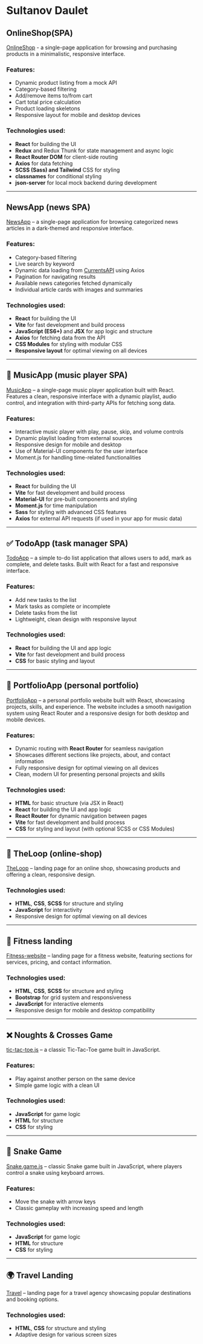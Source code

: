 # Sultanov Daulet

## OnlineShop(SPA)
[OnlineShop](https://daulet1232.github.io/shop-react-main/) - a single-page application for browsing and purchasing products in a minimalistic, responsive interface.
### Features:
- Dynamic product listing from a mock API
- Category-based filtering
- Add/remove items to/from cart
- Cart total price calculation
- Product loading skeletons
- Responsive layout for mobile and desktop devices

### Technologies used:
- **React** for building the UI
- **Redux** and Redux Thunk for state management and async logic
- **React Router DOM** for client-side routing
- **Axios** for data fetching
- **SCSS (Sass) and Tailwind** CSS for styling
- **classnames** for conditional styling
- **json-server** for local mock backend during development

---

## NewsApp (news SPA)  
[NewsApp](https://daulet1232.github.io/news_react/) – a single-page application for browsing categorized news articles in a dark-themed and responsive interface.  
### Features:
- Category-based filtering
- Live search by keyword
- Dynamic data loading from [CurrentsAPI](https://currentsapi.services/) using Axios
- Pagination for navigating results
- Available news categories fetched dynamically
- Individual article cards with images and summaries

### Technologies used:
- **React** for building the UI
- **Vite** for fast development and build process
- **JavaScript (ES6+)** and **JSX** for app logic and structure
- **Axios** for fetching data from the API
- **CSS Modules** for styling with modular CSS
- **Responsive layout** for optimal viewing on all devices

---

## 🎵 MusicApp (music player SPA)  
[MusicApp](https://daulet1232.github.io/musicapp_react/) – a single-page music player application built with React. Features a clean, responsive interface with a dynamic playlist, audio control, and integration with third-party APIs for fetching song data.  
### Features:
- Interactive music player with play, pause, skip, and volume controls
- Dynamic playlist loading from external sources
- Responsive design for mobile and desktop
- Use of Material-UI components for the user interface
- Moment.js for handling time-related functionalities

### Technologies used:
- **React** for building the UI
- **Vite** for fast development and build process
- **Material-UI** for pre-built components and styling
- **Moment.js** for time manipulation
- **Sass** for styling with advanced CSS features
- **Axios** for external API requests (if used in your app for music data)

---

## ✅ TodoApp (task manager SPA)  
[TodoApp](https://daulet1232.github.io/todo_react/) – a simple to-do list application that allows users to add, mark as complete, and delete tasks. Built with React for a fast and responsive interface.  
### Features:
- Add new tasks to the list
- Mark tasks as complete or incomplete
- Delete tasks from the list
- Lightweight, clean design with responsive layout

### Technologies used:
- **React** for building the UI and app logic
- **Vite** for fast development and build process
- **CSS** for basic styling and layout

---

## 💼 PortfolioApp (personal portfolio)  
[PortfolioApp](https://daulet1232.github.io/portfolio_react/) – a personal portfolio website built with React, showcasing projects, skills, and experience. The website includes a smooth navigation system using React Router and a responsive design for both desktop and mobile devices.  
### Features:
- Dynamic routing with **React Router** for seamless navigation
- Showcases different sections like projects, about, and contact information
- Fully responsive design for optimal viewing on all devices
- Clean, modern UI for presenting personal projects and skills

### Technologies used:
- **HTML** for basic structure (via JSX in React)
- **React** for building the UI and app logic
- **React Router** for dynamic navigation between pages
- **Vite** for fast development and build process
- **CSS** for styling and layout (with optional SCSS or CSS Modules)

---

## 🛒 TheLoop (online-shop)  
[TheLoop](https://daulet1232.github.io/TheLoop/) – landing page for an online shop, showcasing products and offering a clean, responsive design.  
### Technologies used:
- **HTML**, **CSS**, **SCSS** for structure and styling
- **JavaScript** for interactivity
- Responsive design for optimal viewing on all devices

---

## 💪 Fitness landing  
[Fitness-website](https://daulet1232.github.io/fitness_website/) – landing page for a fitness website, featuring sections for services, pricing, and contact information.  
### Technologies used:
- **HTML**, **CSS**, **SCSS** for structure and styling
- **Bootstrap** for grid system and responsiveness
- **JavaScript** for interactive elements
- Responsive design for mobile and desktop compatibility

---

## ❌ Noughts & Crosses Game  
[tic-tac-toe.js](https://daulet1232.github.io/noughts_crosses/) – a classic Tic-Tac-Toe game built in JavaScript.  
### Features:
- Play against another person on the same device
- Simple game logic with a clean UI
### Technologies used:
- **JavaScript** for game logic
- **HTML** for structure
- **CSS** for styling

---

## 🐍 Snake Game  
[Snake.game.js](https://daulet1232.github.io/snake/) – classic Snake game built in JavaScript, where players control a snake using keyboard arrows.  
### Features:
- Move the snake with arrow keys
- Classic gameplay with increasing speed and length
### Technologies used:
- **JavaScript** for game logic
- **HTML** for structure
- **CSS** for styling

---

## 🌍 Travel Landing  
[Travel](https://daulet1232.github.io/Travel/) – landing page for a travel agency showcasing popular destinations and booking options.  
### Technologies used:
- **HTML**, **CSS** for structure and styling
- Adaptive design for various screen sizes








